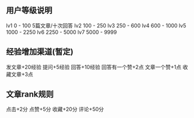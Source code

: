 ## 用户等级说明
lv1 0 - 100 5篇文章/十次回答
lv2 100 - 250
lv3 250 - 600
lv4 600 - 1000
lv5 1000 - 2250
lv6 2250 - 5000
lv7 5000 - 9999

## 经验增加渠道(暂定)
发文章+20经验
提问+5经验
回答+10经验
回答有一个赞+2点
文章一个赞+1点
收藏文章+3点

## 文章rank规则
点击+2分
点赞+5分
收藏+20分
评论+50分